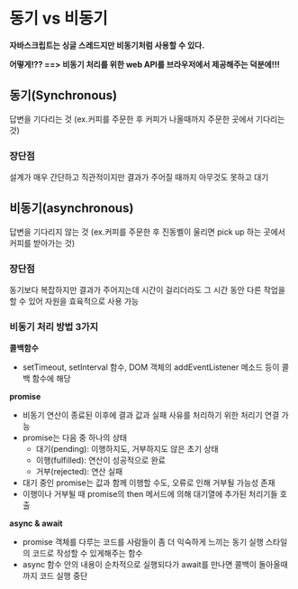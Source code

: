 # 동기 vs 비동기

**자바스크립트는 싱글 스레드지만 비동기처럼 사용할 수 있다.**
  
**어떻게!?? ==> 비동기 처리를 위한 web API를 브라우저에서 제공해주는 덕분에!!!**
  

## 동기(Synchronous)
답변을 기다리는 것 (ex.커피를 주문한 후 커피가 나올때까지 주문한 곳에서 기다리는 것)
  
### 장단점
설계가 매우 간단하고 직관적이지만 결과가 주어질 때까지 아무것도 못하고 대기


## 비동기(asynchronous)
답변을 기다리지 않는 것 (ex.커피를 주문한 후 진동벨이 울리면 pick up 하는 곳에서 커피를 받아가는 것)
 
### 장단점
동기보다 복잡하지만 결과가 주어지는데 시간이 걸리더라도 그 시간 동안 다른 작업을 할 수 있어 자원을 효육적으로 사용 가능

### 비동기 처리 방법 3가지
**콜백함수**
- setTimeout, setInterval 함수, DOM 객체의 addEventListener 메소드 등이 콜백 함수에 해당
 
**promise**
- 비동기 연산이 종료된 이후에 결과 값과 실패 사유를 처리하기 위한 처리기 연결 가능
- promise는 다음 중 하나의 상태
  - 대기(pending): 이행하지도, 거부하지도 않은 초기 상태
  - 이행(fulfilled): 연산이 성공적으로 완료
  - 거부(rejected): 연산 실패
- 대기 중인 promise는 값과 함께 이행할 수도, 오류로 인해 거부될 가능성 존재
- 이행이나 거부될 때 promise의 then 메서드에 의해 대기열에 추가된 처리기들 호출
  
**async & await**
- promise 객체를 다루는 코드를 사람들이 좀 더 익숙하게 느끼는 동기 실행 스타일의 코드로 작성할 수 있게해주는 함수
- async 함수 안의 내용이 순차적으로 실행되다가 await를 만나면 콜백이 돌아올때까지 코드 실행 중단
